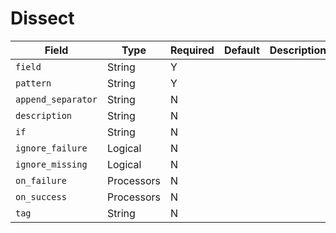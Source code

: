 # Dissect

|Field|Type|Required|Default|Description|
|---|---|---|---|---|
|`field`|String|Y|||
|`pattern`|String|Y|||
|`append_separator`|String|N|||
|`description`|String|N|||
|`if`|String|N|||
|`ignore_failure`|Logical|N|||
|`ignore_missing`|Logical|N|||
|`on_failure`|Processors|N|||
|`on_success`|Processors|N|||
|`tag`|String|N|||
